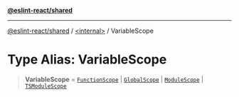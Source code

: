 [**@eslint-react/shared**](../../README.md)

***

[@eslint-react/shared](../../README.md) / [\<internal\>](../README.md) / VariableScope

# Type Alias: VariableScope

> **VariableScope** = [`FunctionScope`](../classes/FunctionScope.md) \| [`GlobalScope`](../classes/GlobalScope.md) \| [`ModuleScope`](../classes/ModuleScope.md) \| [`TSModuleScope`](../classes/TSModuleScope.md)
